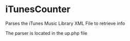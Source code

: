 iTunesCounter
=============

Parses the iTunes Music Library XML File to retrieve info

The parser is located in the up.php file